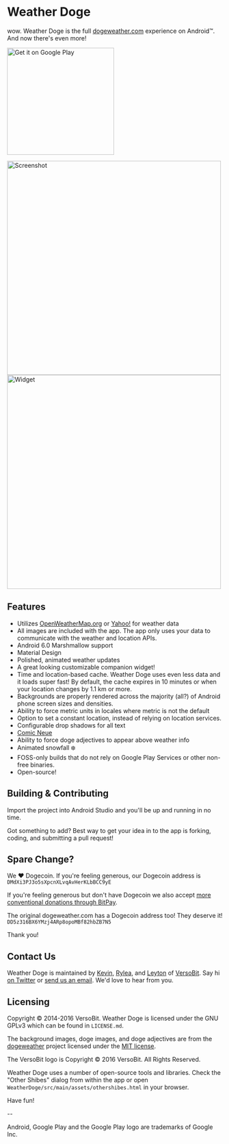 # Weather Doge
wow. Weather Doge is the full [dogeweather.com](http://dogeweather.com/) experience on Android™. And now there's even more!

[<img alt="Get it on Google Play" src="https://play.google.com/intl/en_us/badges/images/apps/en-play-badge.png" width="250">](https://versob.it/wowDoge)

<img alt="Screenshot" src="https://raw.github.com/VersoBit/WeatherDoge/master/images/Nexus5XBelAir.png" width="500px">

<img alt="Widget" src="https://raw.github.com/VersoBit/WeatherDoge/master/images/Widget.png" width="500px">

## Features
 * Utilizes [OpenWeatherMap.org](http://openweathermap.org/) or [Yahoo!](https://developer.yahoo.com/weather/) for weather data
 * All images are included with the app. The app only uses your data to communicate with the weather and location APIs.
 * Android 6.0 Marshmallow support
 * Material Design
 * Polished, animated weather updates
 * A great looking customizable companion widget!
 * Time and location-based cache. Weather Doge uses even less data and it loads super fast! By default, the cache expires in 10 minutes or when your location changes by 1.1 km or more.
 * Backgrounds are properly rendered across the majority (all?) of Android phone screen sizes and densities.
 * Ability to force metric units in locales where metric is not the default
 * Option to set a constant location, instead of relying on location services.
 * Configurable drop shadows for all text
 * [Comic Neue](http://comicneue.com/)
 * Ability to force doge adjectives to appear above weather info
 * Animated snowfall ❄️
 * FOSS-only builds that do not rely on Google Play Services or other non-free binaries.
 * Open-source!

## Building &amp; Contributing
Import the project into Android Studio and you'll be up and running in no time.

Got something to add? Best way to get your idea in to the app is forking, coding, and submitting a pull request!

## Spare Change?
We ♥ Dogecoin. If you're feeling generous, our Dogecoin address is `DMdXi3PJ3o5sXpcnXLvqAvHerKLbBCC9yE`

If you're feeling generous but don't have Dogecoin we also accept [more conventional donations through BitPay](https://bitpay.com/928010/donate).

The original dogeweather.com has a Dogecoin address too! They deserve it! `DD5z316BX6YMzj4ARp8opoMBf82hbZB7N5`

Thank you!

## Contact Us
Weather Doge is maintained by [Kevin](https://twitter.com/Kev1nMark), [Rylea](https://twitter.com/DeviledMoon), and [Leyton](https://twitter.com/LeytonReed) of [VersoBit](https://versobit.com/). Say hi [on Twitter](https://twitter.com/VersoBit) or [send us an email](mailto:hello@versobit.com). We'd love to hear from you.

## Licensing
Copyright © 2014-2016 VersoBit. Weather Doge is licensed under the GNU GPLv3 which can be found in `LICENSE.md`.

The background images, doge images, and doge adjectives are from the [dogeweather](https://github.com/katiaeirin/dogeweather) project licensed under the [MIT license](http://opensource.org/licenses/MIT).

The VersoBit logo is Copyright © 2016 VersoBit. All Rights Reserved.

Weather Doge uses a number of open-source tools and libraries. Check the "Other Shibes" dialog from within the app or open `WeatherDoge/src/main/assets/othershibes.html` in your browser.

Have fun!

--

Android, Google Play and the Google Play logo are trademarks of Google Inc.
